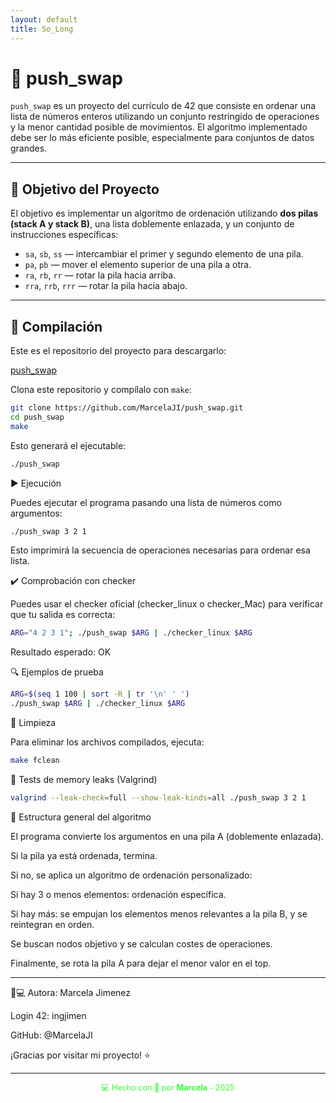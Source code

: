 ```yaml
---
layout: default
title: So_Long
---
```


# 🧠 push_swap

`push_swap` es un proyecto del currículo de 42 que consiste en ordenar una lista de números enteros utilizando un conjunto restringido de operaciones y la menor cantidad posible de movimientos. El algoritmo implementado debe ser lo más eficiente posible, especialmente para conjuntos de datos grandes.

---

## 📌 Objetivo del Proyecto

El objetivo es implementar un algoritmo de ordenación utilizando **dos pilas (stack A y stack B)**, una lista doblemente enlazada, y un conjunto de instrucciones específicas:

- `sa`, `sb`, `ss` — intercambiar el primer y segundo elemento de una pila.
- `pa`, `pb` — mover el elemento superior de una pila a otra.
- `ra`, `rb`, `rr` — rotar la pila hacia arriba.
- `rra`, `rrb`, `rrr` — rotar la pila hacia abajo.

---

## 🔧 Compilación

Este es el repositorio del proyecto para descargarlo:

[push_swap](https://github.com/MarcelaJI/push_swap)

Clona este repositorio y compílalo con `make`:

```bash
git clone https://github.com/MarcelaJI/push_swap.git
cd push_swap
make
```

Esto generará el ejecutable:

```bash
./push_swap
```


▶️ Ejecución


Puedes ejecutar el programa pasando una lista de números como argumentos:

```bash
./push_swap 3 2 1
```

Esto imprimirá la secuencia de operaciones necesarias para ordenar esa lista.

✔️ Comprobación con checker


Puedes usar el checker oficial (checker_linux o checker_Mac) para verificar que tu salida es correcta:

```bash
ARG="4 2 3 1"; ./push_swap $ARG | ./checker_linux $ARG
```

Resultado esperado: OK

🔍 Ejemplos de prueba

```bash
ARG=$(seq 1 100 | sort -R | tr '\n' ' ')
./push_swap $ARG | ./checker_linux $ARG
```


🧹 Limpieza

Para eliminar los archivos compilados, ejecuta:

```bash
make fclean
```


🧪 Tests de memory leaks (Valgrind)


```bash
valgrind --leak-check=full --show-leak-kinds=all ./push_swap 3 2 1
```


🧮 Estructura general del algoritmo

El programa convierte los argumentos en una pila A (doblemente enlazada).

Si la pila ya está ordenada, termina.

Si no, se aplica un algoritmo de ordenación personalizado:

Si hay 3 o menos elementos: ordenación específica.

Si hay más: se empujan los elementos menos relevantes a la pila B, y se reintegran en orden.

Se buscan nodos objetivo y se calculan costes de operaciones.

Finalmente, se rota la pila A para dejar el menor valor en el top.

---

👩💻 Autora:
Marcela Jimenez

Login 42: ingjimen

GitHub: @MarcelaJI 

¡Gracias por visitar mi proyecto! ⭐

---

<div style="text-align:center; font-size: 0.9em; margint-top: 40px; color: #33ff33;">
    💻 Hecho con 💚 por <strong>Marcela</strong> - 2025
</div>